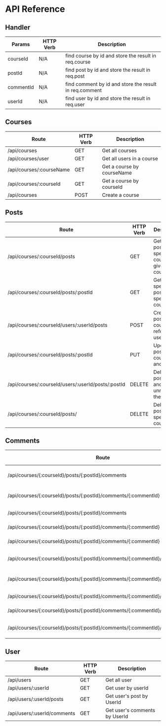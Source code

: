 API Reference
======
Handler
------
| Params                                            |HTTP Verb  | Description                                           |
|---------------------------------------------------|-----------|-------------------------------------------------------|
| courseId                                          | N/A       | find course by id and store the result in req.course  |
| postId                                            | N/A       | find post by id and store the result in req.post      |
| commentId                                         | N/A       | find comment by id and store the result in req.comment|
| userId                                            | N/A       | find user by id and store the result in req.user      |

Courses
------
| Route                                             | HTTP Verb | Description                                               |
|---------------------------------------------------|-----------|-----------------------------------------------------------|
| /api/courses                                      | GET       | Get all courses                                           |
| /api/courses/user                                 | GET       | Get all users in a course                                 |
| /api/courses/:courseName                          | GET       | Get a course by courseName                                |
| /api/courses/:courseId                            | GET       | Get a course by courseId                                  |
| /api/courses                                      | POST      | Create a course                                           |

Posts
------
| Route                                                   | HTTP Verb | Description                                         |
|---------------------------------------------------------|-----------|-----------------------------------------------------|
| /api/courses/:courseId/posts                            | GET       | Get all posts in a specific course given courseId   |
| /api/courses/:courseId/posts/:postId                    | GET       | Get a specific post in a specific course            |
| /api/courses/:courseId/users/:userId/posts              | POST      | Create a post in a course and reference a user      |
| /api/courses/:courseId/posts/:postId                    | PUT       | Update a post by courseId and postId                |
| /api/courses/:courseId/users/:userId/posts/:postId      | DELETE    | Delete a post by Id and unreference the creator     |
| /api/courses/:courseId/posts/                           | DELETE    | Delete all posts in a specific course               |


Comments
------
| Route                                                                        | HTTP Verb | Body Param       | Description                    |
|------------------------------------------------------------------------------|-----------|------------------|--------------------------------|
| /api/courses/{:courseId}/posts/{:postId}/comments                            | GET       | userId           |  Retrieves all comments        |
| /api/courses/{:courseId}/posts/{:postId}/comments/{:commentId}               | GET       | userId           |  Retrieve comment by its ID    |
| /api/courses/{:courseId}/posts/{:postId}/comments                            | POST      | userId, content  |  Create comment                |
| /api/courses/{:courseId}/posts/{:postId}/comments/{:commentId}               | PUT       | userId, content  |  Edit comment                  |
| /api/courses/{:courseId}/posts/{:postId}/comments/{:commentId}               | DELETE    | userId           |  Delete comment                |
| /api/courses/{:courseId}/posts/{:postId}/comments/{:commentId}/setAsAnswer   | PUT       | userId           |  Set comment as Answer         |
| /api/courses/{:courseId}/posts/{:postId}/comments/{:commentId}/unsetAsAnswer | PUT       | userId           |  Unset comment as Answer       |
| /api/courses/{:courseId}/posts/{:postId}/comments/{:commentId}/upvote        | PUT       | userId           |  Upvote comment                |
| /api/courses/{:courseId}/posts/{:postId}/comments/{:commentId}/downvote      | PUT       | userId           |  Downvote comment              |
| /api/courses/{:courseId}/posts/{:postId}/comments/{:commentId}/resetVote     | PUT       | userId           |  Reset vote for comment        |



User
------
| Route                                  | HTTP Verb | Description                                                 |
|----------------------------------------|-----------|-------------------------------------------------------------|
| /api/users                             | GET       | Get all user                                                |
| /api/users/:userId                     | GET       | Get user by userId                                          |
| /api/users/:userId/posts               | GET       | Get user's post by UserId                                   |
| /api/users/:userId/comments            | GET       | Get user's comments by UserId                               |
